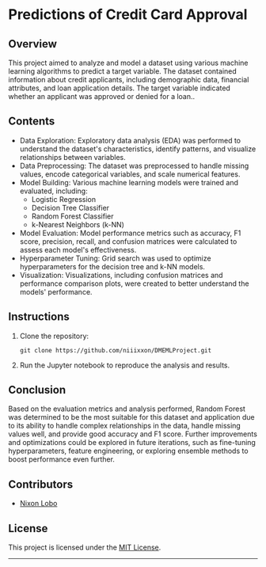 # Predictions of Credit Card Approval

## Overview

This project aimed to analyze and model a dataset using various machine learning algorithms to predict a target variable. The dataset contained information about credit applicants, including demographic data, financial attributes, and loan application details. The target variable indicated whether an applicant was approved or denied for a loan..

## Contents

- Data Exploration: Exploratory data analysis (EDA) was performed to understand the dataset's characteristics, identify patterns, and visualize relationships between variables.
- Data Preprocessing: The dataset was preprocessed to handle missing values, encode categorical variables, and scale numerical features.
- Model Building: Various machine learning models were trained and evaluated, including:
  - Logistic Regression
  - Decision Tree Classifier
  - Random Forest Classifier
  - k-Nearest Neighbors (k-NN)
- Model Evaluation: Model performance metrics such as accuracy, F1 score, precision, recall, and confusion matrices were calculated to assess each model's effectiveness.
- Hyperparameter Tuning: Grid search was used to optimize hyperparameters for the decision tree and k-NN models.
- Visualization: Visualizations, including confusion matrices and performance comparison plots, were created to better understand the models' performance.

## Instructions

1. Clone the repository:

   ```
   git clone https://github.com/niiixxon/DMEMLProject.git
   ```

3. Run the Jupyter notebook to reproduce the analysis and results.

## Conclusion

Based on the evaluation metrics and analysis performed, Random Forest was determined to be the most suitable for this dataset and application due to its ability to handle complex relationships in the data, handle missing values well, and provide good accuracy and F1 score. Further improvements and optimizations could be explored in future iterations, such as fine-tuning hyperparameters, feature engineering, or exploring ensemble methods to boost performance even further.

## Contributors

- [Nixon Lobo](https://github.com/niiixxon)

## License

This project is licensed under the [MIT License](LICENSE).

--- 
